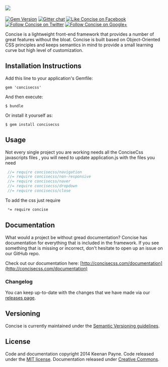 [<img src="http://i.imgur.com/4t1ClRx.png">](http://concisecss.com/)
===========
[![Gem Version](https://badge.fury.io/rb/concisecss.svg)](http://badge.fury.io/rb/concisecss)
[![Gitter chat](https://badges.gitter.im/concisecss.png)](https://gitter.im/concisecss) 
[![Like Concise on Facebook](http://i.imgur.com/4dy5UUK.png)](https://facebook.com/ConciseCSS) 
[![Follow Concise on Twitter](http://i.imgur.com/4AkKsMx.png)](https://twitter.com/ConciseCSS) 
[![Follow Concise on Google+](http://i.imgur.com/gdFNEMe.png)](https://plus.google.com/103423710089455112688)

Concise is a lightweight front-end framework that provides a number of great features without the bloat. Concise is built based on Object-Oriented CSS principles and keeps semantics in mind to provide a small learning curve but high level of customization.

## Installation Instructions

Add this line to your application's Gemfile:

    gem 'concisecss'

And then execute:

    $ bundle

Or install it yourself as:

    $ gem install concisecss

## Usage

Not every single project you are  working needs all the ConciseCss javascripts files , you will need to update application.js with the files you need
   ```js
    //= require concisecss/navigation
    //= require concisecss/non-responsive
    //= require concisecss/naver
    //= require concisecss/dropdown
    //= require concisecss/close
   ```
To add the css just require 
 
   ```css
    *= require concise 
   ```

## Documentation
What would a project be without gread documentation? Concise has documentation for everything that is included in the framework. If you see something that is missing or incorrect, don't hesitate to open up an issue on our GitHub repo.

Check out our documentation here: [http://concisecss.com/documentation](http://concisecss.com/documentation)

### Changelog

You can keep up-to-date with the changes that we have made via our [releases page](https://github.com/ConciseCSS/concise.css-gem/releases).

Versioning
-------------
   
Concise is currently maintained under the [Semantic Versioning guidelines](http://semver.org/).
   
License
-------------

Code and documentation copyright 2014 Keenan Payne. Code released under the [MIT license](https://github.com/ConciseCSS/concise.css/blob/master/LICENSE). Documentation released under [Creative Commons](http://creativecommons.org/licenses/by-sa/4.0/).
